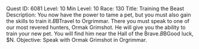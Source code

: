 Quest ID: 6081
Level: 10
Min Level: 10
Race: 130
Title: Training the Beast
Description: You now have the power to tame a pet, but you must also gain the skills to train it.$B$BTravel to Orgrimmar. There you must speak to one of our most revered hunters, Ormak Grimshot. He will give you the ability to train your new pet. You will find him near the Hall of the Brave.$B$BGood luck, $N.
Objective: Speak with Ormak Grimshot in Orgrimmar.
